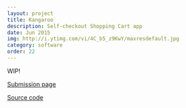 ```yaml
---
layout: project
title: Kangaroo
description: Self-checkout Shopping Cart app
date: Jun 2015
img: http://i.ytimg.com/vi/4C_b5_z9KwY/maxresdefault.jpg
category: software
order: 22
---
```


WIP!

[Submission page](http://www.hackathon.io/kangaroo)

[Source code](https://github.com/nyc-kangaroo)

<!--https://www.dropbox.com/home/Kangaroo%20Assets-->